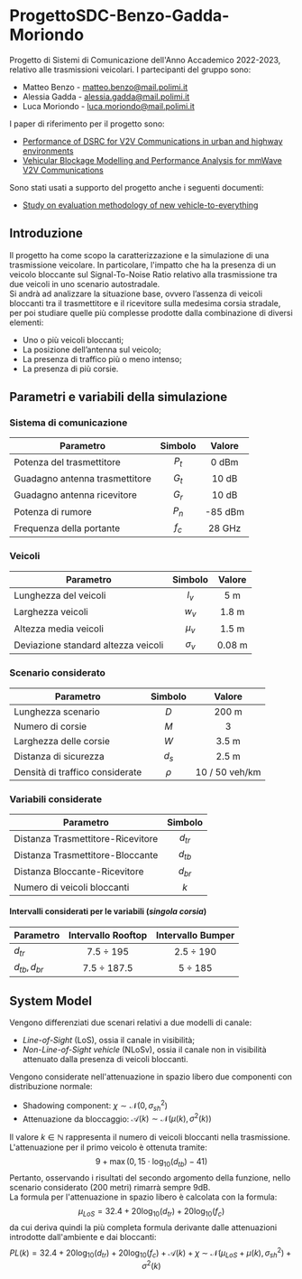 # ProgettoSDC-Benzo-Gadda-Moriondo

Progetto di Sistemi di Comunicazione dell'Anno Accademico 2022-2023, relativo alle trasmissioni veicolari. I partecipanti del gruppo sono:

* Matteo Benzo - matteo.benzo@mail.polimi.it
* Alessia Gadda - alessia.gadda@mail.polimi.it
* Luca Moriondo - luca.moriondo@mail.polimi.it

I paper di riferimento per il progetto sono:

- [Performance of DSRC for V2V Communications in urban and highway environments](https://ieeexplore.ieee.org/abstract/document/6335027?casa_token=GUbaLT-9GMEAAAAA:eGuqNF_4uVOJGyble-5WCizXHkKZoeAraOJAwhtuDcCpooBP9ZVR2ZVIxsxmAE9-8kGT2qMl)
- [Vehicular Blockage Modelling and Performance Analysis for mmWave V2V Communications](https://ieeexplore.ieee.org/abstract/document/9838711?casa_token=tCe-ZCrgnSoAAAAA:iDeXXihvhmJ2rYX6IvGF9tHlCz9V_wQgAVnqdavT6jiiOrF05iUKiDT-SnLcFWNhJvwgtpow)

Sono stati usati a supporto del progetto anche i seguenti documenti:
- [Study on evaluation methodology of new vehicle-to-everything](https://portal.3gpp.org/desktopmodules/Specifications/SpecificationDetails.aspx?specificationId=3209)

## Introduzione
Il progetto ha come scopo la caratterizzazione e la simulazione di una trasmissione veicolare. In particolare, l'impatto che ha la presenza di un veicolo bloccante sul Signal-To-Noise Ratio relativo alla trasmissione tra due veicoli in uno scenario autostradale.<br>
Si andrà ad analizzare la situazione base, ovvero l’assenza di veicoli bloccanti tra il trasmettitore e il ricevitore sulla medesima corsia stradale, per poi studiare quelle più complesse prodotte dalla combinazione di diversi elementi:
- Uno o più veicoli bloccanti;
- La posizione dell’antenna sul veicolo;
- La presenza di traffico più o meno intenso;
- La presenza di più corsie.

## Parametri e variabili della simulazione
### Sistema di comunicazione
| Parametro                      | Simbolo |  Valore |
|--------------------------------|:-------:|:-------:|
| Potenza del trasmettitore      | $P_{t}$ |  0 dBm  |
| Guadagno antenna trasmettitore | $G_{t}$ |  10 dB  |
| Guadagno antenna ricevitore    | $G_{r}$ |  10 dB  |
| Potenza di rumore              | $P_{n}$ | -85 dBm |
| Frequenza della portante       |  $f_c$  |  28 GHz |

### Veicoli
| Parametro                           |   Simbolo  | Valore |
|-------------------------------------|:----------:|:------:|
| Lunghezza del veicoli               |    $l_v$   |   5 m  |
| Larghezza veicoli                   |    $w_v$   |  1.8 m |
| Altezza media veicoli               |   $\mu_v$  |  1.5 m |
| Deviazione standard altezza veicoli | $\sigma_v$ | 0.08 m |

### Scenario considerato
| Parametro                       | Simbolo |     Valore     |
|---------------------------------|:-------:|:--------------:|
| Lunghezza scenario              |   $D$   |      200 m     |
| Numero di corsie                |   $M$   |        3       |
| Larghezza delle corsie          |  $W$    |      3.5 m     |
| Distanza di sicurezza           |  $d_s$  |      2.5 m     |
| Densità di traffico considerate | $\rho$  | 10 / 50 veh/km |

### Variabili considerate
| Parametro                         |  Simbolo |
|-----------------------------------|:--------:|
| Distanza Trasmettitore-Ricevitore | $d_{tr}$ |
| Distanza Trasmettitore-Bloccante  | $d_{tb}$ |
| Distanza Bloccante-Ricevitore     | $d_{br}$ |
| Numero di veicoli bloccanti       | $k$      |


#### Intervalli considerati per le variabili (*singola corsia*)
| Parametro        | Intervallo Rooftop | Intervallo Bumper |
|------------------|:------------------:|:-----------------:|
| $d_{tr}$         |   $7.5 \div 195$   |   $2.5 \div 190$  |
| $d_{tb}, d_{br}$ |  $7.5 \div 187.5$  |    $5 \div 185$   |

## System Model
Vengono differenziati due scenari relativi a due modelli di canale:
- *Line-of-Sight* (LoS), ossia il canale in visibilità;
- *Non-Line-of-Sight vehicle* (NLoSv), ossia il canale non in visibilità attenuato dalla presenza di veicoli bloccanti.

Vengono considerate nell'attenuazione in spazio libero due componenti con distribuzione normale:
- Shadowing component: $\chi\sim \mathcal{N}(0,\sigma_{sh}^2)$
- Attenuazione da bloccaggio: $\mathcal{A}(k)\sim \mathcal{N}(\mu(k),\sigma^2(k))$

Il valore $k\in\mathbb{N}$ rappresenta il numero di veicoli bloccanti nella trasmissione. 
L'attenuazione per il primo veicolo è ottenuta tramite: 
$$9 + \max(0,15\cdot\log_{10}(d_{tb})-41)$$
Pertanto, osservando i risultati del secondo argomento della funzione, nello scenario considerato (200 metri) rimarrà sempre 9dB.<br>
La formula per l'attenuazione in spazio libero è calcolata con la formula:
$$\mu_{LoS} = 32.4+20\log_{10}(d_{tr})+20\log_{10}(f_c)$$
da cui deriva quindi la più completa formula derivante dalle attenuazioni introdotte dall'ambiente e dai bloccanti:
$$PL(k) = 32.4+20\log_{10}(d_{tr})+20\log_{10}(f_c) + \mathcal{A}(k) + \chi\ \sim\ \mathcal{N}(\mu_{LoS} + \mu(k), \sigma_{sh}^2) + \sigma^2(k)$$
